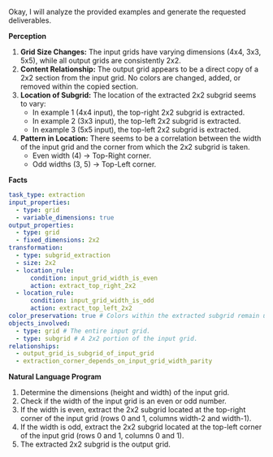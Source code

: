 Okay, I will analyze the provided examples and generate the requested deliverables.

**Perception**

1.  **Grid Size Changes:** The input grids have varying dimensions (4x4, 3x3, 5x5), while all output grids are consistently 2x2.
2.  **Content Relationship:** The output grid appears to be a direct copy of a 2x2 section from the input grid. No colors are changed, added, or removed within the copied section.
3.  **Location of Subgrid:** The location of the extracted 2x2 subgrid seems to vary:
    *   In example 1 (4x4 input), the top-right 2x2 subgrid is extracted.
    *   In example 2 (3x3 input), the top-left 2x2 subgrid is extracted.
    *   In example 3 (5x5 input), the top-left 2x2 subgrid is extracted.
4.  **Pattern in Location:** There seems to be a correlation between the width of the input grid and the corner from which the 2x2 subgrid is taken.
    *   Even width (4) -> Top-Right corner.
    *   Odd widths (3, 5) -> Top-Left corner.

**Facts**


```yaml
task_type: extraction
input_properties:
  - type: grid
  - variable_dimensions: true
output_properties:
  - type: grid
  - fixed_dimensions: 2x2
transformation:
  - type: subgrid_extraction
  - size: 2x2
  - location_rule:
      condition: input_grid_width_is_even
      action: extract_top_right_2x2
  - location_rule:
      condition: input_grid_width_is_odd
      action: extract_top_left_2x2
color_preservation: true # Colors within the extracted subgrid remain unchanged.
objects_involved:
  - type: grid # The entire input grid.
  - type: subgrid # A 2x2 portion of the input grid.
relationships:
  - output_grid_is_subgrid_of_input_grid
  - extraction_corner_depends_on_input_grid_width_parity
```


**Natural Language Program**

1.  Determine the dimensions (height and width) of the input grid.
2.  Check if the width of the input grid is an even or odd number.
3.  If the width is even, extract the 2x2 subgrid located at the top-right corner of the input grid (rows 0 and 1, columns width-2 and width-1).
4.  If the width is odd, extract the 2x2 subgrid located at the top-left corner of the input grid (rows 0 and 1, columns 0 and 1).
5.  The extracted 2x2 subgrid is the output grid.